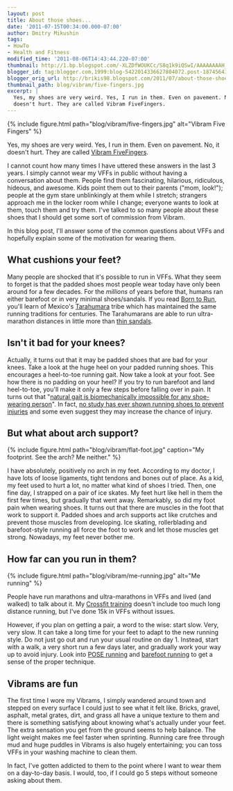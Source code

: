 ```yaml
---
layout: post
title: About those shoes...
date: '2011-07-15T00:34:00.000-07:00'
author: Dmitry Mikushin
tags:
- HowTo
- Health and Fitness
modified_time: '2011-08-06T14:43:44.220-07:00'
thumbnail: http://1.bp.blogspot.com/-XLZDfWOUKCc/S8q1k9iQSwI/AAAAAAAAH_k/LZVlE0WndHw/s72-c/IMG_7322.JPG
blogger_id: tag:blogger.com,1999:blog-5422014336627804072.post-1874564347856269357
blogger_orig_url: http://brikis98.blogspot.com/2011/07/about-those-shoes.html
thumbnail_path: blog/vibram/five-fingers.jpg
excerpt: |
  Yes, my shoes are very weird. Yes, I run in them. Even on pavement. No, it 
  doesn't hurt. They are called Vibram FiveFingers.
---
```


{% include figure.html path="blog/vibram/five-fingers.jpg" alt="Vibram Five Fingers" %}
 
Yes, my shoes are very weird. Yes, I run in them. Even on pavement. No, it 
doesn't hurt. They are called [Vibram 
FiveFingers](http://www.vibramfivefingers.com/). 

I cannot count how many times I have uttered these answers in the last 3 
years. I simply cannot wear my VFFs in public without having a conversation 
about them. People find them fascinating, hilarious, ridiculous, hideous, and 
awesome. Kids point them out to their parents ("mom, look!"); people at the 
gym stare unblinkingly at them while I stretch; strangers approach me in the 
locker room while I change; everyone wants to look at them, touch them and try 
them. I've talked to so many people about these shoes that I should get some 
sort of commission from Vibram. 

In this blog post, I'll answer some of the common questions about VFFs and 
hopefully explain some of the motivation for wearing them. 

## What cushions your feet?

Many people are shocked that it's possible to run in VFFs. What they seem to 
forget is that the padded shoes most people wear today have only been around 
for a few decades. For the *millions* of years before that, humans ran either 
barefoot or in very minimal shoes/sandals. If you read [Born to 
Run](http://www.amazon.com/Born-Run-Hidden-Superathletes-Greatest/dp/0307266303), 
you'll learn of Mexico's 
[Tarahumara](http://en.wikipedia.org/wiki/Tarahumara_people) tribe which has 
maintained the same running traditions for centuries. The Tarahumarans are 
able to run ultra-marathon distances in little more than [thin 
sandals](http://nishantmehrotra.files.wordpress.com/2010/01/tarahumara.jpg). 

## Isn't it bad for your knees? 

Actually, it turns out that it may be padded shoes that are bad for your 
knees. Take a look at the huge heel on your padded running shoes. This 
encourages a heel-to-toe running gait. Now take a look at your foot. See how 
there is no padding on your heel? If you try to run barefoot and land 
heel-to-toe, you'll make it only a few steps before falling over in pain. It 
turns out that "[natural gait is biomechanically impossible for any 
shoe-wearing person](http://nymag.com/health/features/46213/)". In fact, [no 
study has ever shown running shoes to prevent 
injuries](http://www.dailymail.co.uk/home/moslive/article-1170253/The-painful-truth-trainers-Are-expensive-running-shoes-waste-money.html) 
and some even suggest they may increase the chance of injury. 

## But what about arch support? 

{% include figure.html path="blog/vibram/flat-foot.jpg" caption="My footprint. See the arch? Me neither." %}

I have absolutely, positively no arch in my feet. According to my 
doctor, I have lots of loose ligaments, tight tendons and bones out of place. 
As a kid, my feet used to hurt a lot, no matter what kind of shoes I tried. 
Then, one fine day, I strapped on a pair of ice skates. My feet hurt like hell 
in them the first few times, but gradually that went away. Remarkably, so did 
my foot pain when wearing shoes. It turns out that there are muscles in the 
foot that work to support it. Padded shoes and arch supports act like crutches 
and prevent those muscles from developing. Ice skating, rollerblading and 
barefoot-style running all force the foot to work and let those muscles get 
strong. Nowadays, my feet never bother me. 

## How far can you run in them? 


{% include figure.html path="blog/vibram/me-running.jpg" alt="Me running" %}

People have run marathons and ultra-marathons in VFFs and lived (and walked) 
to talk about it. My [Crossfit 
training](https://www.ybrikman.com/writing/2008/12/16/tribute-to-crossfit/) 
doesn't include too much long distance running, but I've done 15k in VFFs 
without issues. 

However, if you plan on getting a pair, a word to the wise: start slow. Very, 
very slow. It can take a long time for your feet to adapt to the new running 
style. Do not just go out and run your usual routine on day 1. Instead, start 
with a walk, a very short run a few days later, and gradually work your way up 
to avoid injury. Look into [POSE running](http://posetech.com/) and [barefoot 
running](http://therunningbarefoot.com/) to get a sense of the proper 
technique. 

## Vibrams are fun

The first time I wore my Vibrams, I simply wandered around town and stepped on 
every surface I could just to see what it felt like. Bricks, gravel, asphalt, 
metal grates, dirt, and grass all have a unique texture to them and there is 
something satisfying about knowing what's actually under your feet. The extra 
sensation you get from the ground seems to help balance. The light weight 
makes me feel faster when sprinting. Running care free through mud and huge 
puddles in Vibrams is also hugely entertaining; you can toss VFFs in your 
washing machine to clean them. 

In fact, I've gotten addicted to them to the point where I want to wear them 
on a day-to-day basis. I would, too, if I could go 5 steps without someone 
asking about them. 
